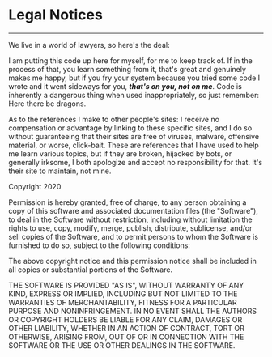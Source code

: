# Legal Notices

<hr>
We live in a world of lawyers, so here's the deal:

I am putting this code up here for myself, for me to keep track of. If in the process of that, you learn something from it, that's great and genuinely makes me happy, but if you fry your system because you tried some code I wrote and it went sideways for you, _**that's on you, not on me**_. Code is inherently a dangerous thing when used inappropriately, so just remember: Here there be dragons.

As to the references I make to other people's sites: I receive no compensation or advantage by linking to these specific sites, and I do so without guaranteeing that their sites are free of viruses, malware, offensive material, or worse, click-bait. These are references that I have used to help me learn various topics, but if they are broken, hijacked by bots, or generally irksome, I both apologize and accept no responsibility for that. It's their site to maintain, not mine.

Copyright 2020

Permission is hereby granted, free of charge, to any person obtaining a copy of this software and associated documentation files (the "Software"), to deal in the Software without restriction, including without limitation the rights to use, copy, modify, merge, publish, distribute, sublicense, and/or sell copies of the Software, and to permit persons to whom the Software is furnished to do so, subject to the following conditions:

The above copyright notice and this permission notice shall be included in all copies or substantial portions of the Software.

THE SOFTWARE IS PROVIDED "AS IS", WITHOUT WARRANTY OF ANY KIND, EXPRESS OR IMPLIED, INCLUDING BUT NOT LIMITED TO THE WARRANTIES OF MERCHANTABILITY, FITNESS FOR A PARTICULAR PURPOSE AND NONINFRINGEMENT. IN NO EVENT SHALL THE AUTHORS OR COPYRIGHT HOLDERS BE LIABLE FOR ANY CLAIM, DAMAGES OR OTHER LIABILITY, WHETHER IN AN ACTION OF CONTRACT, TORT OR OTHERWISE, ARISING FROM, OUT OF OR IN CONNECTION WITH THE SOFTWARE OR THE USE OR OTHER DEALINGS IN THE SOFTWARE.
